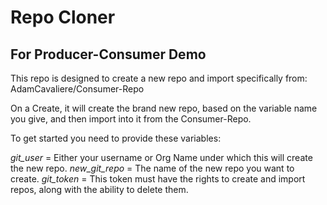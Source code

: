 # Repo Cloner
## For Producer-Consumer Demo

This repo is designed to create a new repo and import specifically from: AdamCavaliere/Consumer-Repo

On a Create, it will create the brand new repo, based on the variable name you give, and then import into it from the Consumer-Repo.

To get started you need to provide these variables:

*git_user* = Either your username or Org Name under which this will create the new repo.
*new_git_repo* = The name of the new repo you want to create.
*git_token* = This token must have the rights to create and import repos, along with the ability to delete them.
